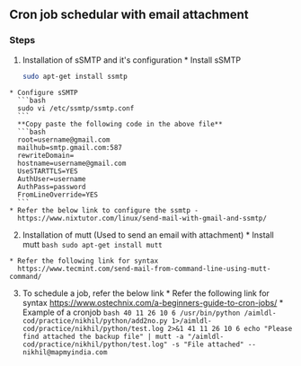 ## Cron job schedular with email attachment
### Steps
  1. Installation of sSMTP and it's configuration
    * Install sSMTP
      ```bash
      sudo apt-get install ssmtp
      ```
    * Configure sSMTP
      ```bash
      sudo vi /etc/ssmtp/ssmtp.conf
      ```
      **Copy paste the following code in the above file**
      ```bash
      root=username@gmail.com
      mailhub=smtp.gmail.com:587
      rewriteDomain=
      hostname=username@gmail.com
      UseSTARTTLS=YES
      AuthUser=username
      AuthPass=password
      FromLineOverride=YES
      ```
    * Refer the below link to configure the ssmtp -
      https://www.nixtutor.com/linux/send-mail-with-gmail-and-ssmtp/

  2. Installation of mutt (Used to send an email with attachment)
  	* Install mutt
    ```bash
    sudo apt-get install mutt
    ```

	* Refer the following link for syntax
      https://www.tecmint.com/send-mail-from-command-line-using-mutt-command/

  3. To schedule a job, refer the below link
 	* Refer the following link for syntax
    https://www.ostechnix.com/a-beginners-guide-to-cron-jobs/
    * Example of a cronjob
    ```bash
    40 11 26 10 6 /usr/bin/python /aimldl-cod/practice/nikhil/python/add2no.py 1>/aimldl-cod/practice/nikhil/python/test.log 2>&1
    41 11 26 10 6 echo "Please find attached the backup file" | mutt -a "/aimldl-cod/practice/nikhil/python/test.log" -s "File attached" -- nikhil@mapmyindia.com
    ```